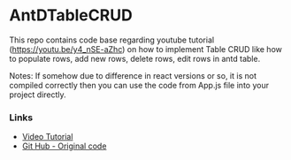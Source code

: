 # AntDTableCRUD

This repo contains code base regarding youtube tutorial (https://youtu.be/y4_nSE-aZhc) on how to implement Table CRUD 
like how to populate rows, add new rows, delete rows, edit rows in antd table.

Notes: If somehow due to difference in react versions or so, it is not compiled correctly then you can use the code 
from App.js file into your project directly.


### Links
- [Video Tutorial](https://youtu.be/y4_nSE-aZhc) 
- [Git Hub - Original code](https://github.com/aamirjaved844/AntDTableCRUD)

